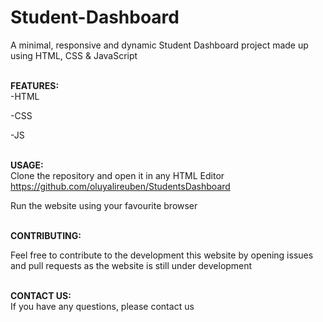 # Student-Dashboard
A minimal, responsive and dynamic Student Dashboard  project made up using HTML, CSS &amp; JavaScript 

<b> <br>FEATURES: <br> </b>
-HTML

-CSS

-JS

<b> <br>USAGE: <br> </b>
Clone the repository and open it in any HTML Editor
https://github.com/oluyalireuben/StudentsDashboard

Run the website using your favourite browser


<b> <br>CONTRIBUTING: <br> </b>

Feel free to contribute to the development this website by opening issues and pull requests as the website is still under development

<b> <br>CONTACT US: <br> </b>
If you have any questions, please contact us

